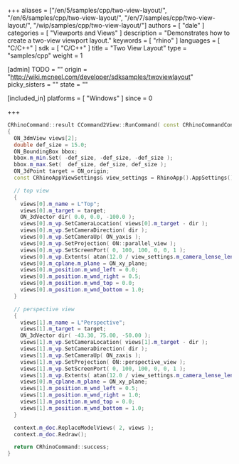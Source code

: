 +++
aliases = ["/en/5/samples/cpp/two-view-layout/", "/en/6/samples/cpp/two-view-layout/", "/en/7/samples/cpp/two-view-layout/", "/wip/samples/cpp/two-view-layout/"]
authors = [ "dale" ]
categories = [ "Viewports and Views" ]
description = "Demonstrates how to create a two-view viewport layout."
keywords = [ "rhino" ]
languages = [ "C/C++" ]
sdk = [ "C/C++" ]
title = "Two View Layout"
type = "samples/cpp"
weight = 1

[admin]
TODO = ""
origin = "http://wiki.mcneel.com/developer/sdksamples/twoviewlayout"
picky_sisters = ""
state = ""

[included_in]
platforms = [ "Windows" ]
since = 0

+++

```cpp
CRhinoCommand::result CCommand2View::RunCommand( const CRhinoCommandContext& context )
{
  ON_3dmView views[2];
  double def_size = 15.0;
  ON_BoundingBox bbox;
  bbox.m_min.Set( -def_size, -def_size, -def_size );
  bbox.m_max.Set(  def_size, def_size, def_size );
  ON_3dPoint target = ON_origin;
  const CRhinoAppViewSettings& view_settings = RhinoApp().AppSettings().ViewSettings();

  // top view
  {
    views[0].m_name = L"Top";
    views[0].m_target = target;
    ON_3dVector dir( 0.0, 0.0, -100.0 );
    views[0].m_vp.SetCameraLocation( views[0].m_target - dir );
    views[0].m_vp.SetCameraDirection( dir );
    views[0].m_vp.SetCameraUp( ON_yaxis );
    views[0].m_vp.SetProjection( ON::parallel_view );
    views[0].m_vp.SetScreenPort( 0, 100, 100, 0, 0, 1 );
    views[0].m_vp.Extents( atan(12.0 / view_settings.m_camera_lense_length), bbox );
    views[0].m_cplane.m_plane = ON_xy_plane;
    views[0].m_position.m_wnd_left = 0.0;
    views[0].m_position.m_wnd_right = 0.5;
    views[0].m_position.m_wnd_top = 0.0;
    views[0].m_position.m_wnd_bottom = 1.0;
  }

  // perspective view
  {
    views[1].m_name = L"Perspective";
    views[1].m_target = target;
    ON_3dVector dir( -43.30, 75.00, -50.00 );
    views[1].m_vp.SetCameraLocation( views[1].m_target - dir );
    views[1].m_vp.SetCameraDirection( dir );
    views[1].m_vp.SetCameraUp( ON_zaxis );
    views[1].m_vp.SetProjection( ON::perspective_view );
    views[1].m_vp.SetScreenPort( 0, 100, 100, 0, 0, 1 );
    views[1].m_vp.Extents( atan(12.0 / view_settings.m_camera_lense_length), bbox );
    views[0].m_cplane.m_plane = ON_xy_plane;
    views[1].m_position.m_wnd_left = 0.5;
    views[1].m_position.m_wnd_right = 1.0;
    views[1].m_position.m_wnd_top = 0.0;
    views[1].m_position.m_wnd_bottom = 1.0;
  }

  context.m_doc.ReplaceModelViews( 2, views );
  context.m_doc.Redraw();

  return CRhinoCommand::success;
}
```
